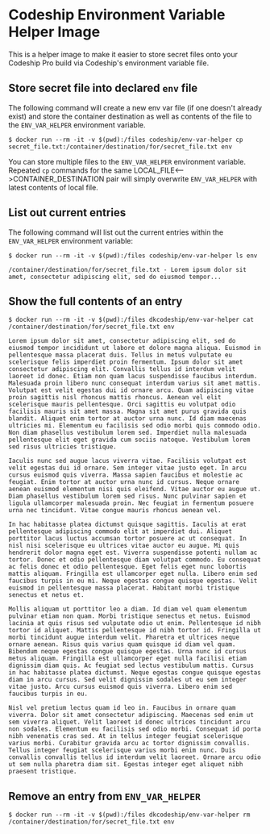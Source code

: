 # Codeship Environment Variable Helper Image

This is a helper image to make it easier to store secret files onto your Codeship Pro build via Codeship's environment variable file.

## Store secret file into declared `env` file

The following command will create a new env var file (if one doesn't already exist) and store the container destination as well as contents of the file to the `ENV_VAR_HELPER` environment variable.

```shell
$ docker run --rm -it -v $(pwd):/files codeship/env-var-helper cp secret_file.txt:/container/destination/for/secret_file.txt env
```

You can store multiple files to the `ENV_VAR_HELPER` environment variable. Repeated `cp` commands for the same LOCAL_FILE<-->CONTAINER_DESTINATION pair will simply overwrite `ENV_VAR_HELPER` with latest contents of local file.

## List out current entries

The following command will list out the current entries within the `ENV_VAR_HELPER` environment variable:

```shell
$ docker run --rm -it -v $(pwd):/files codeship/env-var-helper ls env

/container/destination/for/secret_file.txt - Lorem ipsum dolor sit amet, consectetur adipiscing elit, sed do eiusmod tempor...
```

## Show the full contents of an entry

```shell
$ docker run --rm -it -v $(pwd):/files dkcodeship/env-var-helper cat /container/destination/for/secret_file.txt env

Lorem ipsum dolor sit amet, consectetur adipiscing elit, sed do eiusmod tempor incididunt ut labore et dolore magna aliqua. Euismod in pellentesque massa placerat duis. Tellus in metus vulputate eu scelerisque felis imperdiet proin fermentum. Ipsum dolor sit amet consectetur adipiscing elit. Convallis tellus id interdum velit laoreet id donec. Etiam non quam lacus suspendisse faucibus interdum. Malesuada proin libero nunc consequat interdum varius sit amet mattis. Volutpat est velit egestas dui id ornare arcu. Quam adipiscing vitae proin sagittis nisl rhoncus mattis rhoncus. Aenean vel elit scelerisque mauris pellentesque. Orci sagittis eu volutpat odio facilisis mauris sit amet massa. Magna sit amet purus gravida quis blandit. Aliquet enim tortor at auctor urna nunc. Id diam maecenas ultricies mi. Elementum eu facilisis sed odio morbi quis commodo odio. Non diam phasellus vestibulum lorem sed. Imperdiet nulla malesuada pellentesque elit eget gravida cum sociis natoque. Vestibulum lorem sed risus ultricies tristique.

Iaculis nunc sed augue lacus viverra vitae. Facilisis volutpat est velit egestas dui id ornare. Sem integer vitae justo eget. In arcu cursus euismod quis viverra. Massa sapien faucibus et molestie ac feugiat. Enim tortor at auctor urna nunc id cursus. Neque ornare aenean euismod elementum nisi quis eleifend. Vitae auctor eu augue ut. Diam phasellus vestibulum lorem sed risus. Nunc pulvinar sapien et ligula ullamcorper malesuada proin. Nec feugiat in fermentum posuere urna nec tincidunt. Vitae congue mauris rhoncus aenean vel.

In hac habitasse platea dictumst quisque sagittis. Iaculis at erat pellentesque adipiscing commodo elit at imperdiet dui. Aliquet porttitor lacus luctus accumsan tortor posuere ac ut consequat. In nisl nisi scelerisque eu ultrices vitae auctor eu augue. Mi quis hendrerit dolor magna eget est. Viverra suspendisse potenti nullam ac tortor. Donec et odio pellentesque diam volutpat commodo. Eu consequat ac felis donec et odio pellentesque. Eget felis eget nunc lobortis mattis aliquam. Fringilla est ullamcorper eget nulla. Libero enim sed faucibus turpis in eu mi. Neque egestas congue quisque egestas. Velit euismod in pellentesque massa placerat. Habitant morbi tristique senectus et netus et.

Mollis aliquam ut porttitor leo a diam. Id diam vel quam elementum pulvinar etiam non quam. Morbi tristique senectus et netus. Euismod lacinia at quis risus sed vulputate odio ut enim. Pellentesque id nibh tortor id aliquet. Mattis pellentesque id nibh tortor id. Fringilla ut morbi tincidunt augue interdum velit. Pharetra et ultrices neque ornare aenean. Risus quis varius quam quisque id diam vel quam. Bibendum neque egestas congue quisque egestas. Urna nunc id cursus metus aliquam. Fringilla est ullamcorper eget nulla facilisi etiam dignissim diam quis. Ac feugiat sed lectus vestibulum mattis. Cursus in hac habitasse platea dictumst. Neque egestas congue quisque egestas diam in arcu cursus. Sed velit dignissim sodales ut eu sem integer vitae justo. Arcu cursus euismod quis viverra. Libero enim sed faucibus turpis in eu.

Nisl vel pretium lectus quam id leo in. Faucibus in ornare quam viverra. Dolor sit amet consectetur adipiscing. Maecenas sed enim ut sem viverra aliquet. Velit laoreet id donec ultrices tincidunt arcu non sodales. Elementum eu facilisis sed odio morbi. Consequat id porta nibh venenatis cras sed. At in tellus integer feugiat scelerisque varius morbi. Curabitur gravida arcu ac tortor dignissim convallis. Tellus integer feugiat scelerisque varius morbi enim nunc. Duis convallis convallis tellus id interdum velit laoreet. Ornare arcu odio ut sem nulla pharetra diam sit. Egestas integer eget aliquet nibh praesent tristique.
```

## Remove an entry from `ENV_VAR_HELPER`

```shell
$ docker run --rm -it -v $(pwd):/files dkcodeship/env-var-helper rm /container/destination/for/secret_file.txt env
```
